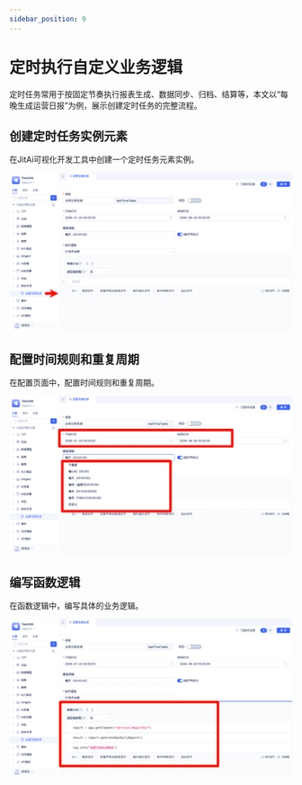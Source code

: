 ```yaml
---
sidebar_position: 9
---
```


# 定时执行自定义业务逻辑
定时任务常用于按固定节奏执行报表生成、数据同步、归档、结算等，本文以“每晚生成运营日报”为例，展示创建定时任务的完整流程。

## 创建定时任务实例元素
在JitAi可视化开发工具中创建一个定时任务元素实例。

![创建普通定时任务](./img/jittask/创建普通定时任务.png)

## 配置时间规则和重复周期
在配置页面中，配置时间规则和重复周期。

![配置普通定时任务时间规则  ](./img/jittask/配置普通定时任务时间规则.png)

## 编写函数逻辑
在函数逻辑中，编写具体的业务逻辑。

![编写普通定时任务函数逻辑](./img/jittask/编写普通定时任务函数逻辑.png)



